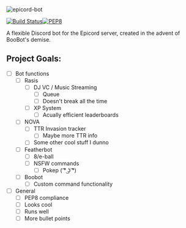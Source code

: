 ![epicord-bot](https://a.desu.sh/tnzrlj.png)

[![Build Status](https://travis-ci.org/EpicordBot/epicord-bot.svg?branch=master)](https://travis-ci.org/EpicordBot/epicord-bot)[![PEP8](https://img.shields.io/badge/PEP8-compliant-brightgreen.svg)](https://www.python.org/dev/peps/pep-0008/)

A flexible Discord bot for the Epicord server, created in the advent of BooBot's demise.

## Project Goals:
- [ ] Bot functions
  - [ ] Rasis
    - [ ] DJ VC / Music Streaming
      - [ ] Queue
      - [ ] Doesn't break all the time
    - [ ] XP System
      - [ ] Acually efficient leaderboards
  - [ ] NOVA
    - [ ] TTR Invasion tracker
      - [ ] Maybe more TTR info
    - [ ] Some other cool stuff I dunno
  - [ ] Featherbot
    - [ ] 8/e-ball
    - [ ] NSFW commands
      - [ ] Pokep ( ͡° ͜ʖ ͡°)
  - [ ] Boobot
    - [ ] Custom command functionality
- [ ] General
  - [ ] PEP8 compliance
  - [ ] Looks cool
  - [ ] Runs well
  - [ ] More bullet points
